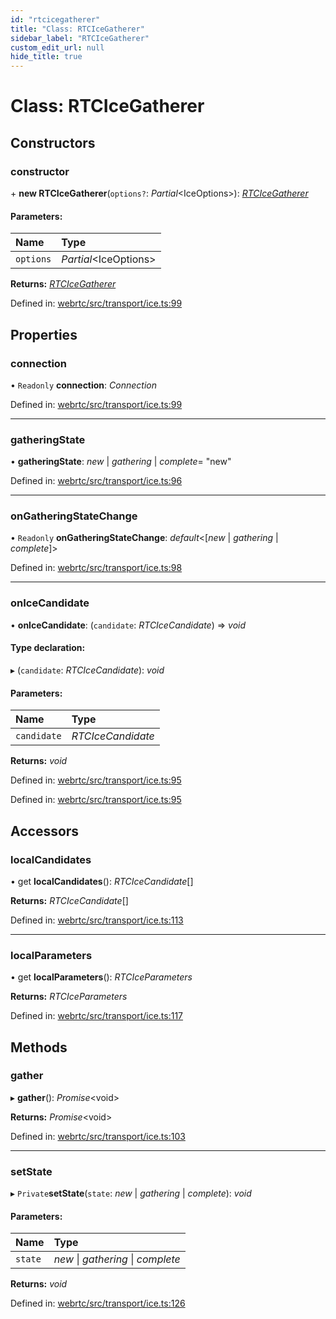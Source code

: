 ```yaml
---
id: "rtcicegatherer"
title: "Class: RTCIceGatherer"
sidebar_label: "RTCIceGatherer"
custom_edit_url: null
hide_title: true
---
```


# Class: RTCIceGatherer

## Constructors

### constructor

\+ **new RTCIceGatherer**(`options?`: *Partial*<IceOptions\>): [*RTCIceGatherer*](rtcicegatherer.md)

#### Parameters:

Name | Type |
:------ | :------ |
`options` | *Partial*<IceOptions\> |

**Returns:** [*RTCIceGatherer*](rtcicegatherer.md)

Defined in: [webrtc/src/transport/ice.ts:99](https://github.com/shinyoshiaki/werift-webrtc/blob/b7c7a6e/packages/webrtc/src/transport/ice.ts#L99)

## Properties

### connection

• `Readonly` **connection**: *Connection*

Defined in: [webrtc/src/transport/ice.ts:99](https://github.com/shinyoshiaki/werift-webrtc/blob/b7c7a6e/packages/webrtc/src/transport/ice.ts#L99)

___

### gatheringState

• **gatheringState**: *new* \| *gathering* \| *complete*= "new"

Defined in: [webrtc/src/transport/ice.ts:96](https://github.com/shinyoshiaki/werift-webrtc/blob/b7c7a6e/packages/webrtc/src/transport/ice.ts#L96)

___

### onGatheringStateChange

• `Readonly` **onGatheringStateChange**: *default*<[*new* \| *gathering* \| *complete*]\>

Defined in: [webrtc/src/transport/ice.ts:98](https://github.com/shinyoshiaki/werift-webrtc/blob/b7c7a6e/packages/webrtc/src/transport/ice.ts#L98)

___

### onIceCandidate

• **onIceCandidate**: (`candidate`: *RTCIceCandidate*) => *void*

#### Type declaration:

▸ (`candidate`: *RTCIceCandidate*): *void*

#### Parameters:

Name | Type |
:------ | :------ |
`candidate` | *RTCIceCandidate* |

**Returns:** *void*

Defined in: [webrtc/src/transport/ice.ts:95](https://github.com/shinyoshiaki/werift-webrtc/blob/b7c7a6e/packages/webrtc/src/transport/ice.ts#L95)

Defined in: [webrtc/src/transport/ice.ts:95](https://github.com/shinyoshiaki/werift-webrtc/blob/b7c7a6e/packages/webrtc/src/transport/ice.ts#L95)

## Accessors

### localCandidates

• get **localCandidates**(): *RTCIceCandidate*[]

**Returns:** *RTCIceCandidate*[]

Defined in: [webrtc/src/transport/ice.ts:113](https://github.com/shinyoshiaki/werift-webrtc/blob/b7c7a6e/packages/webrtc/src/transport/ice.ts#L113)

___

### localParameters

• get **localParameters**(): *RTCIceParameters*

**Returns:** *RTCIceParameters*

Defined in: [webrtc/src/transport/ice.ts:117](https://github.com/shinyoshiaki/werift-webrtc/blob/b7c7a6e/packages/webrtc/src/transport/ice.ts#L117)

## Methods

### gather

▸ **gather**(): *Promise*<void\>

**Returns:** *Promise*<void\>

Defined in: [webrtc/src/transport/ice.ts:103](https://github.com/shinyoshiaki/werift-webrtc/blob/b7c7a6e/packages/webrtc/src/transport/ice.ts#L103)

___

### setState

▸ `Private`**setState**(`state`: *new* \| *gathering* \| *complete*): *void*

#### Parameters:

Name | Type |
:------ | :------ |
`state` | *new* \| *gathering* \| *complete* |

**Returns:** *void*

Defined in: [webrtc/src/transport/ice.ts:126](https://github.com/shinyoshiaki/werift-webrtc/blob/b7c7a6e/packages/webrtc/src/transport/ice.ts#L126)
